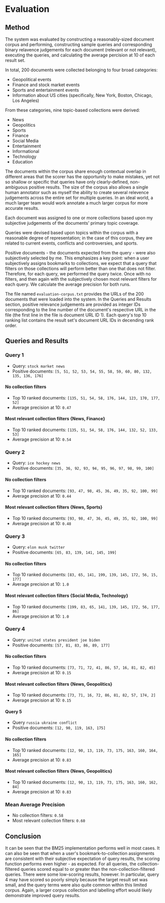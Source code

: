 # Evaluation

## Method
The system was evaluated by constructing a reasonably-sized document corpus and performing, constructing sample queries and corresponding binary relavence judgements for each document (relevant or not relevant), executing the queries, and calculating the average percision at 10 of each result set.

In total, 200 documents were collected belonging to four broad categories:
- Geopolitical events
- Finance and stock market events
- Sports and entertainment events
- Information about US cities (specifically, New York, Boston, Chicago, Los Angeles)

From these categories, nine topic-based collections were derived:
- News
- Geopolitics
- Sports
- Finance
- Social Media
- Entertainment
- Informational
- Technology
- Education

The documents within the corpus share enough contextual overlap in different areas that the scorer has the opportunity to make mistakes, yet not so shallow or specific that queries have only clearly-defined, non-ambiguous positive results. The size of the corpus also allows a single human annotator such as myself the ability to create several relevence judgements across the entire set for multiple queries. In an ideal world, a much larger team would work annotate a much larger corpus for more accurate results.

Each document was assigned to one or more collections based upon my subjective judgements of the documents' primary topic coverage.

Queries were devised based upon topics within the corpus with a reasonable degree of representation; in the case of this corpus, they are related to current events, conflicts and controversies, and sports.

Positive documents - the documents expected from the query - were also subjectively selected by me. This emphasizes a key point: when a user subjectively assigns bookmarks to collections, we expect that a query that filters on those collections will perform better than one that does not filter. Therefore, for each query, we performed the query twice. Once with no filters, and then again with the subjectively chosen most relevant filters for each query. We calculate the average precision for both runs.

The file named `evaluation-corpus.txt` provides the URLs of the 200 documents that were loaded into the system. In the Queries and Results section, positive relevance judgements are provided as integer IDs corresponding to the line number of the document's respective URL in the file (the first line in the file is document URL ID 1). Each query's top 10 ranking list contains the result set's document URL IDs in decending rank order.

## Queries and Results

### Query 1
- Query: `stock market news`
- Positive documents: `[5, 51, 52, 53, 54, 55, 58, 59, 60, 80, 132, 135, 136, 176]`

#### No collection filters
- Top 10 ranked documents: `[135, 51, 54, 58, 176, 144, 123, 170, 177, 52]`
- Average precision at 10: `0.47`

#### Most relevant collection filters {News, Finance}
- Top 10 ranked documents: `[135, 51, 54, 58, 176, 144, 132, 52, 133, 53]`
- Average precision at 10: `0.54`

### Query 2
- Query: `ice hockey news`
- Positive documents: `[35, 36, 92, 93, 94, 95, 96, 97, 98, 99, 100]`

#### No collection filters
- Top 10 ranked documents: `[93, 47, 98, 45, 36, 49, 35, 92, 100, 99]`
- Average precision at 10: `0.44`

#### Most relevant collection filters {News, Sports}
- Top 10 ranked documents: `[93, 98, 47, 36, 45, 49, 35, 92, 100, 99]`
- Average precision at 10: `0.48`

### Query 3
- Query: `elon musk twitter`
- Positive documents: `[65, 83, 139, 141, 145, 199]`

#### No collection filters
- Top 10 ranked documents: `[83, 65, 141, 199, 139, 145, 172, 56, 15, 177]`
- Average precision at 10: `1.0`

#### Most relevant collection filters {Social Media, Technology}
- Top 10 ranked documents: `[199, 83, 65, 141, 139, 145, 172, 56, 177, 86]`
- Average precision at 10: `1.0`

### Query 4
- Query: `united states president joe biden`
- Positive documents: `[57, 81, 83, 86, 89, 177]`

#### No collection filters
- Top 10 ranked documents: `[73, 71, 72, 41, 86, 57, 16, 81, 82, 45]`
- Average precision at 10: `0.15`

#### Most relevant collection filters {News, Geopolitics}
- Top 10 ranked documents: `[73, 71, 16, 72, 86, 81, 82, 57, 174, 2]`
- Average precision at 10: `0.15`

#### Query 5
- Query `russia ukraine conflict`
- Positive documents: `[12, 90, 119, 163, 175]`

#### No collection filters
- Top 10 ranked documents: `[12, 90, 13, 119, 73, 175, 163, 160, 164, 165]`
- Average precision at 10: `0.83`

#### Most relevant collection filters {News, Geopolitics}
- Top 10 ranked documents: `[12, 90, 13, 119, 73, 175, 163, 160, 162, 84]`
- Average precision at 10: `0.83`

### Mean Average Precision
- No collection filters: `0.58`
- Most relevant collection filters: `0.60`

## Conclusion
It can be seen that the BM25 implementation performs well in most cases. It can also be seen that when a user's bookmark-to-collection assignments are consistent with their subjective expectation of query results, the scoring function performs even higher - as expected. For all queries, the collection-filtered queries scored equal to or greater than the non-collection-filtered queries. There were some low-scoring results, however. In particular, query 4 may have scored so poorly simply because the target result set was small, and the query terms were also quite common within this limited corpus. Again, a larger corpus collection and labelling effort would likely demonstrate improved query results.
